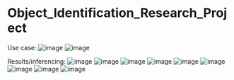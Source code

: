 # Object_Identification_Research_Project

Use case:
![image](https://user-images.githubusercontent.com/64264899/160225818-34a88f9b-3fe8-40f8-bff3-036234903412.png)
![image](https://user-images.githubusercontent.com/64264899/160225829-7f7addea-d281-469b-bb04-c8a12e41df8a.png)

Results/inferencing:
![image](https://user-images.githubusercontent.com/64264899/160225848-1f9d5d2f-67b1-4a33-a128-8dcfa8b9e63a.png)
![image](https://user-images.githubusercontent.com/64264899/160225856-ad2b7556-a1a7-4d5a-a6da-9e1e191afa70.png)
![image](https://user-images.githubusercontent.com/64264899/160225863-85823419-cef2-4d27-ae58-ade15b62fac9.png)
![image](https://user-images.githubusercontent.com/64264899/160225872-915115f4-6e8a-428e-bc4c-b087e403e5bc.png)
![image](https://user-images.githubusercontent.com/64264899/160225878-113a48bb-75ed-423f-99b7-300536d78f75.png)
![image](https://user-images.githubusercontent.com/64264899/160225886-6b42e687-691d-4059-8f71-f4e55967e814.png)
![image](https://user-images.githubusercontent.com/64264899/160225888-854fd566-5c59-4ff8-960a-58d1410b642f.png)
![image](https://user-images.githubusercontent.com/64264899/160225891-59eedc6b-2f27-4fb7-936c-b4685e026121.png)
![image](https://user-images.githubusercontent.com/64264899/160225895-ee4d4dbd-e42a-4a96-ab87-fc5bcdfdb915.png)
